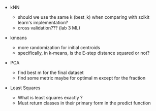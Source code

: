 - kNN
    - should we use the same k (best_k) when comparing with scikit learn's implementation?
    - cross validation??? (lab 3 ML)

- kmeans
    - more randomization for initial centroids
    - specifically, in k-means, is the E-step distance squared or not?

- PCA
    - find best m for the final dataset
    - find some metric maybe for optimal m except for the fraction

- Least Squares
    - What is least squares exactly ?
    - Must return classes in their primary form in the predict function
